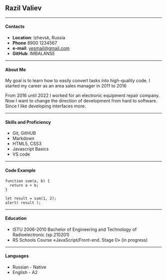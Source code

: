 ## Razil Valiev

---
#### Contacts

- **Location**: Izhevsk, Russia
- **Phone** 8900 1234567
- **e-mail**: yesmail@gmail.com
- **GitHub**: IMBALANSE

---
#### About Me
My goal is to learn how to easily convert tasks into high-quality code. I started my career as an area sales manager in 2011 to 2016 

From 2016 until 2022 I worked for an electronic equipment repair company. Now I want to change the direction of development from hard to software. Since I like developing interfaces more.

---
#### Skills and Proficiency
- Git, GitHUB
- Markdown
- HTML5, CSS3
- Javascript Basics
- VS code

---
#### Code Example
```
function sum(a, b) {
  return a + b;
}

let result = sum(1, 2);
alert( result );
```

---
#### Education
- ISTU 2006-2010 Bachelor of Engineering and
Technology of Radioelectronic (sp.210201)
- RS Schools Course «JavaScript/Front-end. Stage 0» (in progress)

---

#### Languages
- Russian - Native
- English - A2